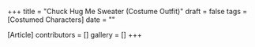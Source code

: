 +++
title = "Chuck Hug Me Sweater (Costume Outfit)"
draft = false
tags = [Costumed Characters]
date = ""

[Article]
contributors = []
gallery = []
+++